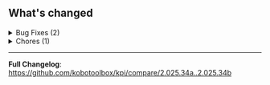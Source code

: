 <!-- version number should be already in the releases title, no need to repeat here. -->
## What's changed


<details><summary>Bug Fixes (2)</summary>

- **billing**: set days to 0 on ExceededLimitCounter creation ([#6216](https://github.com/kobotoolbox/kpi/pull/6216))
    > <!-- 📣 Summary -->
    > Use the model default 0 for `days` field when creating an
    > `ExceededLimitCounter`.

- **mantine**: add MantineProvider to BasicLayout ([#6225](https://github.com/kobotoolbox/kpi/pull/6225))
    > <!-- 📣 Summary -->
    > This PR fixes a bug where the users that need to accept TOS and fill
    > required fields that use Mantine get an error for MantineProvider not
    > being available.

</details>

<details><summary>Chores (1)</summary>

- add psutil and objgraph ([#6219](https://github.com/kobotoolbox/kpi/pull/6219))
</details>

****

**Full Changelog**: https://github.com/kobotoolbox/kpi/compare/2.025.34a..2.025.34b
<!-- generated by git-cliff -->
